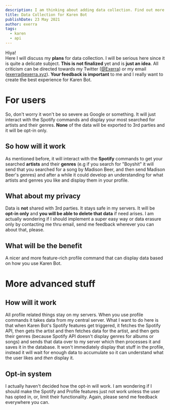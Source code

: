 ```yaml
---
description: I am thinking about adding data collection. Find out more details in this post.
title: Data Collection for Karen Bot
publishDate: 23 May 2021
author: exerra
tags:
  - karen
  - api
---
```

Hiya!\
Here I will discuss my **plans** for data collection. I will be serious here since it is quite a delicate subject. **This is not finalized** yet and is **just an idea**. All criticism can be directed towards my Twitter ([@Exerra](https://twitter.com/Exerra)) or my email ([exerra@exerra.xyz](mailto:exerra@exerra.xyz)). **Your feedback is important** to me and I really want to create the best experience for Karen Bot.

# For users

So, don't worry it won't be so severe as Google or something. It will just interact with the Spotify commands and display your most searched for artists and their genres. **None** of the data will be exported to 3rd parties and it will be opt-in only.

## So how will it work

As mentioned before, it will interact with the **Spotify** commands to get your searched **artists** and their **genres** (e.g if you search for "Boyshit" it will send that you searched for a song by Madison Beer, and then send Madison Beer's genres) and after a while it could develop an understanding for what artists and genres you like and display them in your profile.

## What about my privacy

Data is **not** shared with 3rd parties. It stays safe in my servers. It will be **opt-in only** and **you will be able to delete that data** if need arises. I am actually wondering if I should implement a super easy way or data erasure only by contacting me thru email, send me feedback wherever you can about that, please.

## What will be the benefit

A nicer and more feature-rich profile command that can display data based on how you use Karen Bot.

# More advanced stuff

## How will it work

All profile related things stay on my servers. When you use profile commands it takes data from my central server. What I want to do here is that when Karen Bot's Spotify features get triggered, it fetches the Spotify API, then gets the artist and then fetches data for the artist, and then gets their genres (because Spotify API doesn't display genres for albums or songs) and sends that data over to my server which then processes it and saves it in the database. It won't immediately display that stuff in the profile, instead it will wait for enough data to accumulate so it can understand what the user likes and *then* display it.

## Opt-in system

I actually haven't decided how the opt-in will work. I am wondering if I should make the Spotify and Profile features just not work unless the user has opted in, or, limit their functionality. Again, please send me feedback everywhere you can.